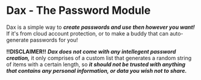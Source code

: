 # Dax - The Password Module

Dax is a simple way to _**create passwords and use then however you want!**_ If it's from cloud account protection, or to make a buddy that can auto-generate passwords for you!

**!!DISCLAIMER!!**
_**Dax does not come with any intellegent password creation,**_ it only comprises of a custom list that generates a random string of items with a certain length, so _**it should not be trusted with anything that contains any personal information, or data you wish not to share.**_
